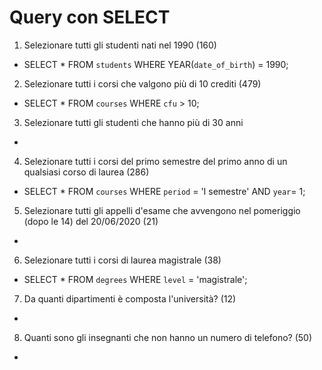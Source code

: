 # Query con SELECT

1. Selezionare tutti gli studenti nati nel 1990 (160)
- SELECT * FROM `students` WHERE YEAR(`date_of_birth`) = 1990; 

2. Selezionare tutti i corsi che valgono più di 10 crediti (479)
- SELECT * FROM `courses` WHERE `cfu` > 10; 

3. Selezionare tutti gli studenti che hanno più di 30 anni
-

4. Selezionare tutti i corsi del primo semestre del primo anno di un qualsiasi corso di laurea (286)
- SELECT * FROM `courses` WHERE `period` = 'I semestre' AND `year`= 1; 

5. Selezionare tutti gli appelli d'esame che avvengono nel pomeriggio (dopo le 14) del 20/06/2020 (21)
- 

6. Selezionare tutti i corsi di laurea magistrale (38)
- SELECT * FROM `degrees` WHERE `level` = 'magistrale'; 

7. Da quanti dipartimenti è composta l'università? (12)
-

8. Quanti sono gli insegnanti che non hanno un numero di telefono? (50)
-